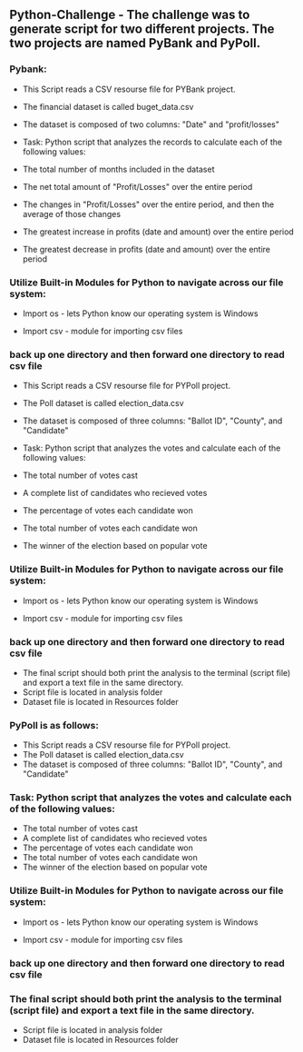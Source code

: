 ## Python-Challenge -  The challenge was to generate script for two different projects.  The two projects are named PyBank and PyPoll.

### Pybank:
* This Script reads a CSV resourse file for PYBank project.
* The financial dataset is called buget_data.csv
* The dataset is composed of two columns:  "Date" and "profit/losses"

* Task: Python script that analyzes the records to calculate each of the following values:
*	The total number of months included in the dataset
*	The net total amount of "Profit/Losses" over the entire period
*	The changes in "Profit/Losses" over the entire period, and then the average of those changes
*	The greatest increase in profits (date and amount) over the entire period
*	The greatest decrease in profits (date and amount) over the entire period

### Utilize Built-in Modules for Python to navigate across our file system:
*	Import os - lets Python know our operating system is Windows

*	Import csv - module for importing csv files

### back up one directory and then forward one directory to read csv file

* This Script reads a CSV resourse file for PYPoll project.
* The Poll dataset is called election_data.csv
* The dataset is composed of three columns:  "Ballot ID", "County", and "Candidate"

* Task: Python script that analyzes the votes and calculate each of the following values:
*	The total number of votes cast
*	A complete list of candidates who recieved votes
*	The percentage of votes each candidate won
*	The total number of votes each candidate won
*	The winner of the election based on popular vote

### Utilize Built-in Modules for Python to navigate across our file system:
*	Import os - lets Python know our operating system is Windows

*	Import csv - module for importing csv files

### back up one directory and then forward one directory to read csv file

* The final script should both print the analysis to the terminal (script file) and export a text file in the same directory.
*	Script file is located in analysis folder
*	Dataset file is located in Resources folder

### PyPoll is as follows:
* This Script reads a CSV resourse file for PYPoll project.
* The Poll dataset is called election_data.csv
* The dataset is composed of three columns:  "Ballot ID", "County", and "Candidate"

### Task: Python script that analyzes the votes and calculate each of the following values:
*	The total number of votes cast
*	A complete list of candidates who recieved votes
*	The percentage of votes each candidate won
*	The total number of votes each candidate won
*	The winner of the election based on popular vote

### Utilize Built-in Modules for Python to navigate across our file system:
*	Import os - lets Python know our operating system is Windows

*	Import csv - module for importing csv files

### back up one directory and then forward one directory to read csv file

### The final script should both print the analysis to the terminal (script file) and export a text file in the same directory.
*	Script file is located in analysis folder
*	Dataset file is located in Resources folder

